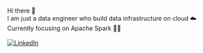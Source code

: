 Hi there 👋 <br>
I am just a data engineer who build data infrastructure on cloud ☁️ <br>
Currently focusing on Apache Spark :man_technologist:
<br>
<br>
<a href="https://www.linkedin.com/in/min-thura-z-8929b8132/" target="_blank"><img src="https://img.shields.io/badge/LinkedIn--_.svg?style=social&logo=linkedin" alt="LinkedIn" ></a>

